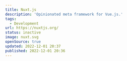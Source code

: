 ```yaml
---
title: Nuxt.js
description: 'Opinionated meta framework for Vue.js.'
tags:
  - Development
url: https://nuxtjs.org/
status: inactive
image: nuxt.svg
openSource: true
updated: 2022-12-01 20:37
published: 2022-12-01 20:36
---
```

